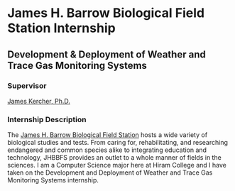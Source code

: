 # James H. Barrow Biological Field Station Internship
## Development & Deployment of Weather and Trace Gas Monitoring Systems
### Supervisor
[James Kercher, Ph.D.](https://www.hiram.edu/faculty-and-staff/james-kercher/)
### Internship Description
The [James H. Barrow Biological Field Station](https://www.hiram.edu/academics/field-stations/barrow-field-station/) hosts a wide variety of biological studies and tests. From caring for, rehabilitating, and researching endangered and common species alike to integrating education and technology, JHBBFS provides an outlet to a whole manner of fields in the sciences. I am a Computer Science major here at Hiram College and I have taken on the Development and Deployment of Weather and Trace Gas Monitoring Systems internship.


